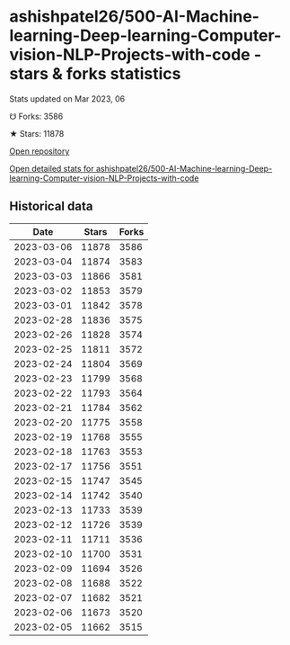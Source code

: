 # ashishpatel26/500-AI-Machine-learning-Deep-learning-Computer-vision-NLP-Projects-with-code - stars & forks statistics

Stats updated on Mar 2023, 06

☋ Forks: 3586

★ Stars: 11878

[Open repository](https://github.com/ashishpatel26/500-AI-Machine-learning-Deep-learning-Computer-vision-NLP-Projects-with-code)

[Open detailed stats for ashishpatel26/500-AI-Machine-learning-Deep-learning-Computer-vision-NLP-Projects-with-code](https://reviewgithub.com/rep/ashishpatel26/500-AI-Machine-learning-Deep-learning-Computer-vision-NLP-Projects-with-code)

## Historical data
| Date | Stars | Forks |
|------|-------|-------|
| 2023-03-06 | 11878 | 3586 | 
| 2023-03-04 | 11874 | 3583 | 
| 2023-03-03 | 11866 | 3581 | 
| 2023-03-02 | 11853 | 3579 | 
| 2023-03-01 | 11842 | 3578 | 
| 2023-02-28 | 11836 | 3575 | 
| 2023-02-26 | 11828 | 3574 | 
| 2023-02-25 | 11811 | 3572 | 
| 2023-02-24 | 11804 | 3569 | 
| 2023-02-23 | 11799 | 3568 | 
| 2023-02-22 | 11793 | 3564 | 
| 2023-02-21 | 11784 | 3562 | 
| 2023-02-20 | 11775 | 3558 | 
| 2023-02-19 | 11768 | 3555 | 
| 2023-02-18 | 11763 | 3553 | 
| 2023-02-17 | 11756 | 3551 | 
| 2023-02-15 | 11747 | 3545 | 
| 2023-02-14 | 11742 | 3540 | 
| 2023-02-13 | 11733 | 3539 | 
| 2023-02-12 | 11726 | 3539 | 
| 2023-02-11 | 11711 | 3536 | 
| 2023-02-10 | 11700 | 3531 | 
| 2023-02-09 | 11694 | 3526 | 
| 2023-02-08 | 11688 | 3522 | 
| 2023-02-07 | 11682 | 3521 | 
| 2023-02-06 | 11673 | 3520 | 
| 2023-02-05 | 11662 | 3515 | 

